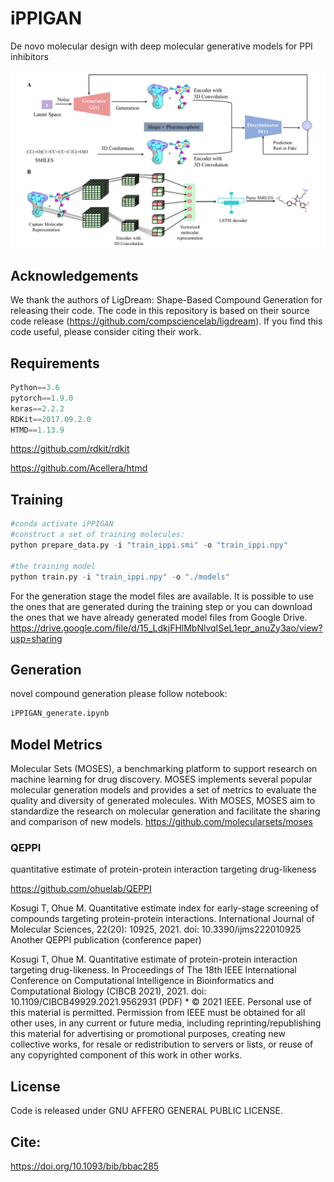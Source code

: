 # iPPIGAN

De novo molecular design with deep molecular generative models for PPI inhibitors 

![Model Architecture of iPPIGAN](https://github.com/AspirinCode/iPPIGAN/blob/main/Image/iPPIGAN.png)

## Acknowledgements
We thank the authors of LigDream: Shape-Based Compound Generation for releasing their code. The code in this repository is based on their source code release (https://github.com/compsciencelab/ligdream). If you find this code useful, please consider citing their work.

## Requirements
```python
Python==3.6
pytorch==1.9.0
keras==2.2.2
RDKit==2017.09.2.0
HTMD==1.13.9
```

https://github.com/rdkit/rdkit

https://github.com/Acellera/htmd

## Training
```python
#conda activate iPPIGAN
#construct a set of training molecules:
python prepare_data.py -i "train_ippi.smi" -o "train_ippi.npy"

#the training model
python train.py -i "train_ippi.npy" -o "./models"
```

For the generation stage the model files are available. It is possible to use the ones that are generated during the training step or you can download the ones that we have already generated model files from Google Drive. 
https://drive.google.com/file/d/15_LdkjFHlMbNlvqISeL1epr_anuZy3ao/view?usp=sharing


## Generation
novel compound generation please follow notebook:

```python
iPPIGAN_generate.ipynb
```

## Model Metrics
Molecular Sets (MOSES), a benchmarking platform to support research on machine learning for drug discovery. MOSES implements several popular molecular generation models and provides a set of metrics to evaluate the quality and diversity of generated molecules. With MOSES, MOSES aim to standardize the research on molecular generation and facilitate the sharing and comparison of new models.
https://github.com/molecularsets/moses


### QEPPI
quantitative estimate of protein-protein interaction targeting drug-likeness

https://github.com/ohuelab/QEPPI

Kosugi T, Ohue M. Quantitative estimate index for early-stage screening of compounds targeting protein-protein interactions. International Journal of Molecular Sciences, 22(20): 10925, 2021. doi: 10.3390/ijms222010925
Another QEPPI publication (conference paper)

Kosugi T, Ohue M. Quantitative estimate of protein-protein interaction targeting drug-likeness. In Proceedings of The 18th IEEE International Conference on Computational Intelligence in Bioinformatics and Computational Biology (CIBCB 2021), 2021. doi: 10.1109/CIBCB49929.2021.9562931 (PDF) * © 2021 IEEE. Personal use of this material is permitted. Permission from IEEE must be obtained for all other uses, in any current or future media, including reprinting/republishing this material for advertising or promotional purposes, creating new collective works, for resale or redistribution to servers or lists, or reuse of any copyrighted component of this work in other works.

## License
Code is released under GNU AFFERO GENERAL PUBLIC LICENSE.


## Cite:

https://doi.org/10.1093/bib/bbac285

